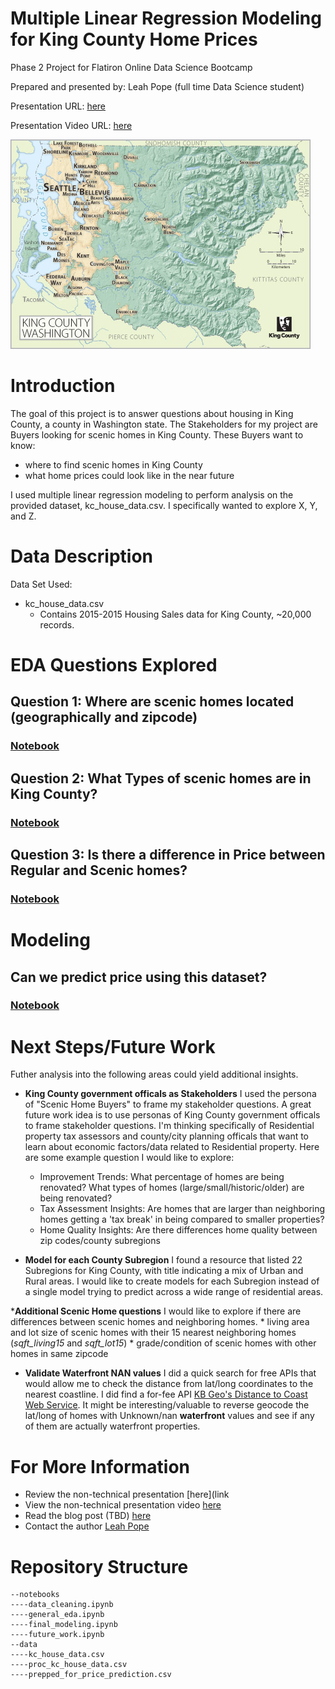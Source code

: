 # Multiple Linear Regression Modeling for King County Home Prices

<p>Phase 2 Project for Flatiron Online Data Science Bootcamp 

Prepared and presented by: Leah Pope (full time Data Science student)

Presentation URL: [here](thepdflink_tdb)

Presentation Video URL: [here](thevidlink_tbd)

![king_county_map](images/KC_simplemap_Oct2013.jpg)



# Introduction

The goal of this project is to answer questions about housing in King County, a county in Washington state. The Stakeholders for my project are Buyers looking for scenic homes in King County. These Buyers want to know: 
* where to find scenic homes in King County
* what home prices could look like in the near future

I used multiple linear regression modeling to perform analysis on the provided dataset, kc_house_data.csv. I specifically wanted to explore X, Y, and Z.


# Data Description

Data Set Used:

* kc_house_data.csv
    * Contains 2015-2015 Housing Sales data for King County, ~20,000 records.


# EDA Questions Explored
## Question 1: Where are scenic homes located (geographically and zipcode)
### [Notebook](./notebooks/general_eda.ipynb)


## Question 2: What Types of scenic homes are in King County? 
### [Notebook](./notebooks/general_eda.ipynb)


## Question 3: Is there a difference in Price between Regular and Scenic homes?
### [Notebook](./notebooks/general_eda.ipynb)


# Modeling
## Can we predict price using this dataset?
### [Notebook](./notebooks/final_modeling.ipynb)



# Next Steps/Future Work

Futher analysis into the following areas could yield additional insights.

* __King County government officals as Stakeholders__  I used the persona of "Scenic Home Buyers" to frame my stakeholder questions. A great future work idea is to use personas of King County government officals to frame stakeholder questions. I'm thinking specifically of Residential property tax assessors and county/city planning officals that want to learn about economic factors/data related to Residential property. Here are some example question I would like to explore:
    * Improvement Trends: What percentage of homes are being renovated?  What types of homes (large/small/historic/older) are being renovated? 
    * Tax Assessment Insights: Are homes that are larger than neighboring homes getting a 'tax break' in being compared to smaller properties?
    * Home Quality Insights: Are there differences home quality between zip codes/county subregions

* __Model for each County Subregion__ I found a resource that listed 22 Subregions for King County, with title indicating a mix of Urban and Rural areas. I would like to create models for each Subregion instead of a single model trying to predict across a wide range of residential areas.

*__Additional Scenic Home questions__ I would like to explore if there are differences between scenic homes and neighboring homes.
    * living area and lot size of scenic homes with their 15 nearest neighboring homes (_sqft_living15_ and _sqft_lot15_)
    * grade/condition of scenic homes with other homes in same zipcode

* __Validate Waterfront NAN values__  I did a quick search for free APIs that would allow me to check the distance from lat/long coordinates to the nearest coastline. I did find a for-fee API [KB Geo's Distance to Coast Web Service](https://www.kbgeo.com/). It might be interesting/valuable to reverse geocode the lat/long of homes with Unknown/nan  __waterfront__  values and see if  any of them are actually waterfront properties.


# For More Information
* Review the non-technical presentation [here](link
* View the non-technical presentation video [here](link)
* Read the blog post (TBD) [here](link)
* Contact the author [Leah Pope](https://www.linkedin.com/in/leahspope/)


# Repository Structure
```
--notebooks
----data_cleaning.ipynb
----general_eda.ipynb
----final_modeling.ipynb
----future_work.ipynb
--data
----kc_house_data.csv
----proc_kc_house_data.csv
----prepped_for_price_prediction.csv
```